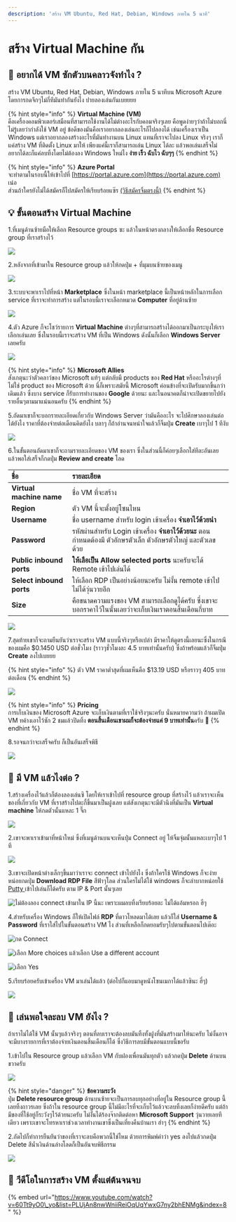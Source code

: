 ```yaml
---
description: 'สร้าง VM Ubuntu, Red Hat, Debian, Windows ภายใน 5 นาที'
---
```


# สร้าง Virtual Machine กัน

## 🤔 อยากได้ VM ซักตัวบนคลาวจังทำไง ?

สร้าง VM Ubuntu, Red Hat, Debian, Windows ภายใน 5 นาทีบน Microsoft Azure โดยการกดจึกๆไม่กี่ทีมันทำกันยังไง ปายลองเล่นกันเบยยยย

{% hint style="info" %}
**Virtual Machine \(VM\)**  
คือเครื่องคอมพิวเตอร์เสมือนที่สามารถใช้งานได้ไม่ต่างอะไรกับคอมจริงๆเลย คือพูดง่ายๆว่าถ้าไม่บอกนี่ไม่รู้เลยว่ากำลังใช้ VM อยู่ ข้อดีของมันคือเราอยากลองเล่นอะไรก็ไปลองได้ เช่นเครื่องเราเป็น Windows แต่เราอยากลองสร้างอะไรที่มันทำงานบน Linux แทนที่เราจะไปลง Linux จริงๆ เราก็แค่สร้าง VM ที่ติดตั้ง Linux มาให้ เพียงแค่นี้เราก็สามารถเล่น Linux ได้ละ แล้วพอเล่นเสร็จไม่อยากได้ละก็แค่ลบทิ้งโดยไม่ต้องลง Windows ใหม่ไง **ง่าย เร็ว ฉับไว ฉับๆๆ**
{% endhint %}

{% hint style="info" %}
**Azure Portal**  
จะทำตามในรอบนี้ให้เข้าไปที่ [https://portal.azure.com](https://portal.azure.com) เน่อ  
ส่วนถ้าใครยังไม่ได้สมัครก็ไปสมัครให้เรียบร้อยแซ๊ร [\(วิธีสมัครจิ้มตรงนี้\)](https://saladpuk.gitbook.io/learn/cloud/azure101/register)
{% endhint %}

## 💡 ขั้นตอนสร้าง Virtual Machine

1.ที่เมนูด้านซ้ายมือให้เลือก Resource groups ซะ แล้วในหน้าตรงกลางให้เลือกชื่อ Resource group ที่เราสร้างไว้

![](../../.gitbook/assets/image%20%28140%29.png)

2.หลังจากที่เข้ามาใน Resource group แล้วให้กดปุ่ม + ที่มุมบนซ้ายของเมนู

![](../../.gitbook/assets/image%20%2836%29.png)

3.ระบบจะพาเราไปที่หน้า **Marketplace** ซึ่งในหน้า marketplace นี้เป็นหน้าหลักในการเลือก service ที่เราจะทำการสร้าง แต่ในรอบนี้เราจะเลือกหมวด **Computer** ที่อยู่ด้านซ้าย

![](../../.gitbook/assets/image%20%28145%29.png)

4.ตัว Azure ก็จะโชว์รายการ **Virtual Machine** ต่างๆที่สามารถสร้างได้ออกมาเป็นกระบุงให้เราเลือกเล่นเลย ซึ่งในรอบนี้เราจะสร้าง VM ที่เป็น Windows ดังนั้นก็เลือก **Windows Server** เลยครับ

![](../../.gitbook/assets/image%20%28133%29.png)

{% hint style="info" %}
**Microsoft Allies**  
สังเกตุนะว่าตัวคลาว์ของ Microsoft แท้ๆ แต่กลับมี products ของ **Red Hat** หรืออะไรต่างๆที่ไม่ใช่ product ของ Microsoft ด้วย นี่ก็เพราะสมัยนี้ Microsoft ค่อนข้างที่จะเปิดรับมากขึ้นกว่าเดิมแล้ว ซึ่งบาง service ก็รับการทำงานของ **Google** ด้วยนะ และในอนาคตก็น่าจะเปิดขยายไปยังรายอื่นๆตามมาแน่นอนครับ
{% endhint %}

5.ถัดมาเขาก็จะบอกรายละเอียดเกี่ยวกับ Windows Server ว่ามันคืออะไร จะไปศึกษาลองเล่นต่อได้ยังไง ราคาที่ต้องจ่ายต่อเดือนคิดยังไง บลาๆ ก็ถ้าอ่านจนหนำใจแล้วก็จิ้มปุ่ม **Create** เบาๆไป 1 ทีงับ

![](../../.gitbook/assets/image%20%28124%29.png)

6.ในขั้นตอนถัดมาเขาก็จะถามรายละเอียดของ VM ของเรา ซึ่งในส่วนนี้ก็ค่อยๆเลือกใส่ทีละอันเลย แล้วพอใส่เสร็จก็กดปุ่ม **Review and create** โลด

| ชื่อ | รายละเอียด |
| :--- | :--- |
| **Virtual machine name** | ชื่อ VM ที่จะสร้าง |
| **Region** | ตัว VM นี้จะตั้งอยู่โซนไหน |
| **Username** | ชื่อ username สำหรับ login เข้าเครื่อง **จำเอาไว้ด้วยนำ** |
| **Password** | รหัสผ่านสำหรับ Login เข้าเครื่อง **จำเอาไว้ด้วยนะ**  ตอนกำหนดต้องมี ตัวอักษรตัวเล็ก ตัวอักษรตัวใหญ่ และตัวเลขด้วย |
| **Public inbound ports** | **ให้เลือเป็น Allow selected ports** นะครับจะได้ Remote เข้าไปเล่นได้ |
| **Select inbound ports** | ให้เลือก RDP เป็นอย่างน้อยนะครับ ไม่งั้น remote เข้าไปไม่ได้วุ่นวายอีก |
| **Size** | คือขนาดความแรงของ VM สามารถเลือกดูได้ครับ ซึ่งเขาจะบอกราคาไว้ในนั้นเลยว่าจะเก็บเงินเราตอนสิ้นเดือนกี่บาท |

![](../../.gitbook/assets/image%20%28125%29.png)

7.สุดท้ายเขาก็จะถามยืนยันว่าเราจะสร้าง VM แบบนี้จริงๆหรือเปล่า มีราคาให้ดูตรงนี้เลยนะซึ่งในกรณีของผมคือ $0.1450 USD ต่อชั่วโมง \(ราวๆชั่วโมงละ 4.5 บาทเท่านั้นครับ\) ซึ่งถ้าพร้อมแล้วก็จิ้มปุ่ม **Create** ลงไปเบยยย

{% hint style="info" %}
ตัว VM ราคาต่ำสุดที่ผมเห็นคือ $13.19 USD หรือราวๆ 405 บาทต่อเดือน
{% endhint %}

![](../../.gitbook/assets/image%20%2837%29.png)

{% hint style="info" %}
**Pricing**  
การเก็บเงินของ Microsoft Azure จะเก็บเงินตามที่เราใช้จริงๆนะครับ นั่นหมายความว่า ถ้าผมเปิด VM ทค้างเอาไว้ซัก 2 ชมแล้วปิดทิ้ง **ตอนสิ้นเดือนเขาผมก็จะต้องจ่ายแค่ 9 บาทเท่านั้น**ครับ 🤑
{% endhint %}

8.รอจนกว่าจะเสร็จครับ ก็เป็นอันเสร็จพิธี

![](../../.gitbook/assets/image%20%2860%29.png)

## 🤔 มี VM แล้วไงต่อ ?

1.สร้างเครื่องไว้แล้วก็ต้องลองเล่นซิ โดยให้เราเข้าไปที่ resource group ที่สร้างไว้ แล้วเราจะเห็นของที่เกี่ยวกับ VM ที่เราสร้างไปตะกี้ขึ้นมาเป็นฝูงเลย แต่สังเกตุนะจะมีตัวนึงที่มันเป็น **Virtual machine** ให้กดตัวนั้นแหละ 1 จึ๊ก

![](../../.gitbook/assets/image%20%2897%29.png)

2.เขาจะพาเราเข้ามาที่หน้าใหม่ ซึ่งที่เมนูด้านบนจะเห็นปุ่ม Connect อยู่ ให้จิ้มจุ่มนั้นแหละเบาๆไป 1 ที

![](../../.gitbook/assets/image%20%2892%29.png)

3.เขาจะเปิดหน้าต่างเล็กๆขึ้นมาว่าเราจะ connect เข้าไปยังไง ซึ่งถ้าใครใช้ Windows ก็จะง่ายหน่อยกดปุ่ม **Download RDP File** สีฟ้าๆโลด ส่วนใครไม่ได้ใช้ windows ก็จะลำบากหน่อยใช้ [Putty ](https://www.putty.org/)เข้าไปเล่นก็ได้ครับ ตาม IP & Port นั้นๆเลย

![&#xE44;&#xE21;&#xE48;&#xE15;&#xE49;&#xE2D;&#xE07;&#xE25;&#xE2D;&#xE07; connect &#xE40;&#xE02;&#xE49;&#xE32;&#xE21;&#xE32;&#xE43;&#xE19; IP &#xE19;&#xE35;&#xE49;&#xE19;&#xE30; &#xE40;&#xE1E;&#xE23;&#xE32;&#xE30;&#xE1C;&#xE21;&#xE25;&#xE1A;&#xE17;&#xE34;&#xE49;&#xE07;&#xE40;&#xE23;&#xE35;&#xE22;&#xE1A;&#xE23;&#xE49;&#xE2D;&#xE22;&#xE25;&#xE30; &#xE44;&#xE21;&#xE48;&#xE44;&#xE14;&#xE49;&#xE41;&#xE2D;&#xE49;&#xE21;&#xE2B;&#xE23;&#xE2D;&#xE01; &#xE2E;&#xE35;&#xE48;&#xE46;](../../.gitbook/assets/image%20%2839%29.png)

4.สำหรับเครื่อง Windows ก็ให้เปิดไฟล์ **RDP** ที่ดาวโหลดมาได้เลย แล้วก็ใส่ **Username & Password** ที่เราใส่ไปในขั้นตอนสร้าง VM ไง ส่วนที่เหลือก็กดยอมรับๆไปตามขั้นตอนไปเต๊อะ

![&#xE01;&#xE14; Connect](../../.gitbook/assets/image%20%28117%29.png)

![&#xE40;&#xE25;&#xE37;&#xE2D;&#xE01; More choices &#xE41;&#xE25;&#xE49;&#xE27;&#xE40;&#xE25;&#xE37;&#xE2D;&#xE01; Use a different account](../../.gitbook/assets/image%20%28114%29.png)

![&#xE40;&#xE25;&#xE37;&#xE2D;&#xE01; Yes](../../.gitbook/assets/image%20%2826%29.png)

5.เรียบร้อยครับเข้าเครื่อง VM มาเล่นได้แล้ว \(ต่อไปก็แอบมาดูหนังโซนเมกาได้แล้วซินะ ฮี่ๆ\)

![](../../.gitbook/assets/image%20%28121%29.png)

## 🤔 เล่นพอใจละลบ VM ยังไง ?

ถ้าเราไม่ได้ใช้ VM นั้นๆแล้วจริงๆ ตอนที่ลบเราจะต้องลบมันทิ้งทั้งฝูงที่มันสร้างมาให้นะครับ ไม่งั้นอาจจะมีบางรายการที่เราต้องจ่ายเงินตอนสิ้นเดือนก็ได้ ซึ่งวิธีการลบมีขั้นตอนแบบนี้ขอรับ

1.เข้าไปใน Resource group แล้วเลือก VM กับฝองเพื่อนมันทุกตัว แล้วกดปุ่ม **Delete** ด้านบนขวาครับ

![](../../.gitbook/assets/image%20%28144%29.png)

{% hint style="danger" %}
**ข้อความระวัง**  
ปุ่ม **Delete resource group** ด้านบนซ้ายจะเป็นการลบทุกอย่างที่อยู่ใน Resource group นี้เลยทิ้งถาวรเลย ซึ่งถ้าใน resource group นี้ไม่มีอะไรที่จะเก็บไว้แล้วจะลบทิ้งเลยก็ง่ายดีครับ แต่ถ้ามีของที่ใช้อยู่ก็ระวังๆไว้ด้วยนะครับ ไม่งั้นได้ร้องจ๊ากติดต่อหา **Microsoft Support** วุ่นวายเลยทีเดียว เพราะเขาจะโทรหาเราช่วงเวลาทำงานเขาซึ่งเป็นเที่ยงคืนบ้านเรา ฮ่าๆ
{% endhint %}

2.ถัดไปก็ทำการยืนยันว่าของที่เราจะลบคือพวกนี้ใช่ไหม ด้วยการพิมพ์คำว่า yes ลงไปแล้วกดปุ่ม Delete สีน้ำเงินด้านล่างโลดก็เป็นอันจบพิธีกรรม

![](../../.gitbook/assets/image%20%2828%29.png)

## 🎥 วีดีโอในการสร้าง VM ตั้งแต่ต้นจนจบ

{% embed url="https://www.youtube.com/watch?v=60Tt9yO0\_yo&list=PLUjAn8nwWniiReiOqUqYwxG7ny2bhENMg&index=8" %}


